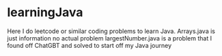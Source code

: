 # learningJava
Here I do leetcode or similar coding problems to learn Java.
Arrays.java is just information no actual problem
largestNumber.java is a problem that I found off ChatGBT and solved to start off my Java journey
